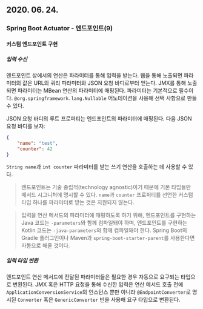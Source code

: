 ## 2020. 06. 24.

### Spring Boot Actuator - 엔드포인트(9)

#### 커스텀 엔드포인트 구현

##### 입력 수신

엔드포인트 상에서의 연산은 파라미터를 통해 입력을 받는다. 웹을 통해 노출되면 파라미터의 값은 URL의 쿼리 파라미터와 JSON 요청 바디로부터 얻는다. JMX를 통해 노출되면 파라미터는 MBean 연산의 파라미터에 매핑된다. 파라미터는 기본적으로 필수이다. `@org.springframework.lang.Nullable` 어노테이션을 사용해 선택 사항으로 만들 수 있다.

JSON 요청 바디의 루트 프로퍼티는 엔드포인트의 파라미터에 매핑된다. 다음 JSON 요청 바디를 보자:

```json
{
    "name": "test",
    "counter": 42
}
```

`String name`과 `int counter` 파라미터를 받는 쓰기 연산을 호출하는 데 사용할 수 있다.

> 엔드포인트는 기술 중립적(technology agnostic)이기 때문에 기본 타입들만 메서드 시그니처에 명시할 수 있다. `name`과 `counter` 프로퍼티를 선언한 커스텀 타입 하나를 파라미터로 받는 것은 지원되지 않는다.

> 입력을 연산 메서드의 파라미터에 매핑하도록 하기 위해, 엔드포인트를 구현하는 Java 코드는 `-parameters`와 함께 컴파일돼야 하며, 엔드포인트를 구현하는 Kotlin 코드는 `-java-parameters`와 함께 컴파일돼야 한다. Spring Boot의 Gradle 플러그인이나 Maven과 `spring-boot-starter-parent`를 사용한다면 자동으로 해줄 것이다.

##### 입력 타입 변환

엔드포인트 연산 메서드에 전달된 파라미터들은 필요한 경우 자동으로 요구되는 타입으로 변환된다. JMX 혹은 HTTP 요청을 통해 수신한 입력은 연산 메서드 호출 전에 `ApplicationConversionService`의 인스턴스 뿐만 아니라 `@EndpointConverter`로 명시된 `Converter` 혹은 `GenericConverter` 빈을 사용해 요구 타입으로 변환된다.

